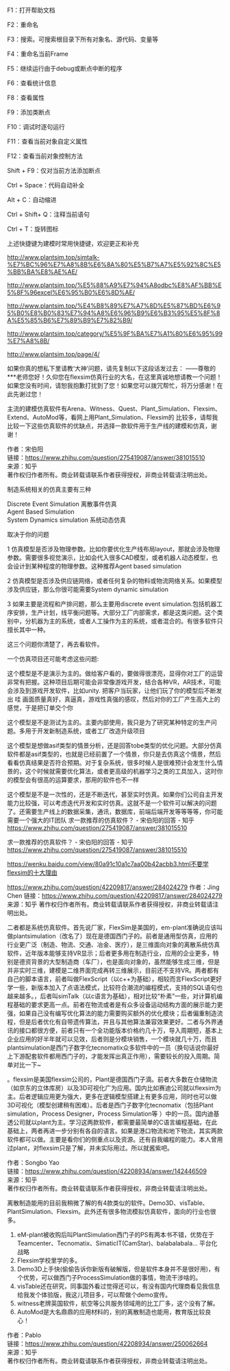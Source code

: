 F1：打开帮助文档

F2：重命名

F3：搜索。可搜索根目录下所有对象名、源代码、变量等

F4：重命名当前Frame

F5：继续运行由于debug或断点中断的程序

F6：查看统计信息

F8：查看属性

F9：添加类断点

F10：调试时逐句运行

F11：查看当前对象自定义属性

F12：查看当前对象控制方法

Shift + F9：仅对当前方法添加断点

Ctrl + Space：代码自动补全

Alt + C：自动缩进

Ctrl + Shift+ Q：注释当前语句

Ctrl + T：旋转图标

上述快捷键为建模时常用快捷键，欢迎更正和补充


http://www.plantsim.top/simtalk-%E7%BC%96%E7%A8%8B%E6%8A%80%E5%B7%A7%E5%92%8C%E5%BB%BA%E8%AE%AE/


http://www.plantsim.top/%E5%88%A9%E7%94%A8odbc%E8%AF%BB%E5%8F%96excel%E6%95%B0%E6%8D%AE/


http://www.plantsim.top/%E4%B8%89%E7%A7%8D%E5%87%BD%E6%95%B0%E8%B0%83%E7%94%A8%E6%96%B9%E6%B3%95%E5%8F%8A%E5%85%B6%E7%89%B9%E7%82%B9/

http://www.plantsim.top/category/%E5%9F%BA%E7%A1%80%E6%95%99%E7%A8%8B/

http://www.plantsim.top/page/4/









































































如果你真的想私下里请教‘大神’问题，请先复制以下这段话发过去： ——尊敬的***老师您好！久仰您在flexsim仿真行业的大名，在这里真诚地想请教一个问题！如果您没有时间，请恕我抱歉打扰到了您！如果您可以拨冗帮忙，将万分感谢！在此先谢过您！

主流的建模仿真软件有Arena、Witness、Quest、Plant_Simulation、Flexsim、Extend、AutoMod等，看网上用Plant_Simulation、Flexsim的 比较多，请帮我比较一下这些仿真软件的优缺点，并选择一款软件用于生产线的建模和仿真，谢谢！


作者：宋伯阳  
链接：https://www.zhihu.com/question/275419087/answer/381015510  
来源：知乎  
著作权归作者所有。商业转载请联系作者获得授权，非商业转载请注明出处。  
  

制造系统相关的仿真主要有三种

Discrete Event Simulation 离散事件仿真  
Agent Based Simulation  
System Dynamics simulation 系统动态仿真

  

取决于你的问题

1 仿真模型是否涉及物理参数。比如你要优化生产线布局layout，那就会涉及物理参数。需要很多视觉演示，比如会代入很多CAD模型，或者机器人动态模型，也会设计到某种程度的物理参数。这种推荐Agent based simulation

2 仿真模型是否涉及供应链网络，或者任何复杂的物料或物流网络关系。如果模型涉及供应链，那么你很可能需要System dynamic simulation

3 如果主要是流程和产排问题，那么主要用discrete event simulation.包括机器工序安排，生产计划，线平衡问题等。大部分工厂内部需求，都是这类问题。这个类别中，分机器为主的系统，或者人工操作为主的系统，或者混合的。有很多软件只擅长其中一种。

这三个问题你清楚了，再去看软件。

一个仿真项目还可能考虑这些问题:

这个模型是不是演示为主的。做给客户看的，要做得很漂亮，显得你对工厂的运营非常有把握。这种项目后期可能会非常像游戏开发，结合各种VR，AR技术，可能会涉及到游戏开发软件，比如unity. 把客户当玩家，让他们玩了你的模型后不断发出 哇 画面质量真好，真逼真，游戏性真强的感叹，然后对你的工厂产生高大上的感觉，于是把订单交个你

这个模型是不是测试为主的。主要内部使用，我只是为了研究某种特定的生产问题。多用于开发新制造系统，或者工厂改造升级项目

这个模型是想做asif类型的情景分析，还是回答tobe类型的优化问题。大部分仿真软件都是asif类型的，也就是已经前置了一个情景，你只是去仿真这个情景，然后看看仿真结果是否符合预期。对于复杂系统，很多时候人是很难预计会发生什么情景的，这个时候就需要优化算法，或者更高级的机器学习之类的工具加入，这时你的模型会有很高的运算要求，那用的软件也不一样

  
这个模型是不是一次性的，还是不断迭代，甚至实时仿真。如果你们公司自主开发能力比较强，可以考虑迭代开发和实时仿真。这就不是一个软件可以解决的问题了。还需要生产线上的数据采集，通讯，数据库，前端后端开发等等等等，你可能需要一个强大的IT团队
求一款推荐的仿真软件？ - 宋伯阳的回答 - 知乎
https://www.zhihu.com/question/275419087/answer/381015510




求一款推荐的仿真软件？ - 宋伯阳的回答 - 知乎
https://www.zhihu.com/question/275419087/answer/381015510



https://wenku.baidu.com/view/80a91c10a1c7aa00b42acbb3.html不要学flexsim的十大理由



https://www.zhihu.com/question/42209817/answer/284024279
作者：Jing Chen
链接：https://www.zhihu.com/question/42209817/answer/284024279
来源：知乎
著作权归作者所有。商业转载请联系作者获得授权，非商业转载请注明出处。

二者都是系统仿真软件。首先说厂家，FlexSim是美国的，em-plant准确说应该叫做plantsimulation（改名了）现在是德国西门子的。前者是通用型仿真，应用的行业更广泛（制造、物流、交通、冶金、医疗），是三维面向对象的离散系统仿真软件，近年版本能够支持VR显示；后者更多用在制造行业，应用的企业更多，特别是德资背景的大型制造商（车厂），也是面向对象的，虽然能够生成三维，但是并非实时三维，建模是二维界面完成再转三维展示，目前还不支持VR。两者都有自己的脚本语言，前者叫做FlexScript（以c++为基础），相较而言FlexScript更好学一些，新版本加入了点语法模式，比较符合潮流的编程模式，支持的SQL语句也越来越多。，后者叫simTalk（以c语言为基础），相对比较“朴素”一些，对计算机编程基础的要求更高一点。前者在物流或者是有众多设备运动结构方面的展示能力更强，如果自己没有编写优化算法的能力需要购买额外的优化模块；后者偏重制造流程，但是后者优化有自带遗传算法，并且与其他算法兼容效果更好。二者与外界通讯的接口都很方便，前者只有一个全功能版本价格约几十万，导入周期短，基本上企业应用的好半年就可以见效，后者则是分模块销售，一个模块就几十万，而且plantsimulation是西门子数字化tecnomatix众多软件中的一员（换句话说你最好上下游配套软件都用西门子的，才能发挥出真正作用），需要较长的投入周期。简单对比一下~












。flexsim是美国flexsim公司的，Plant是德国西门子滴。前者大多数在仓储物流（如京东的立体库房）以及3D可视化广为应用。国内比如赛迪公司就以flexsim为主。后者逻辑应用更为强大，更多在逻辑模型搭建上有更多应用，同时也可以做3D可视化（模型创建稍有困难）。后者是西门子数字化tecnomatix（包括Plant simulation，Process Designer，Process Simulation等 ）中的一员。国内迪基透公司就以plant为主。学习这两款软件，都需要最简单的C语言编程基础，在此基础上，两者再进一步分别有各自的语言。如果是港口物流和地下物流，其实两款软件都可以做。主要是看你们的侧重点以及资源。还有自我编程的能力。本人曾用过plant，对flexsim只是了解，并未实际用过。所以就酱紫吧。

  
  
作者：Songbo Yao  
链接：https://www.zhihu.com/question/42208934/answer/142446509  
来源：知乎  
著作权归作者所有。商业转载请联系作者获得授权，非商业转载请注明出处。


离散制造能用的目前我稍微了解的有4款类似的软件。Demo3D、visTable、PlantSimulation、Flexsim。此外还有很多物流模拟仿真软件，面向的行业也很多。

1.  eM-plant被收购后叫PlantSimulation西门子的PS有两本书不错，优势在于Teamcenter、Tecnomatix、SimaticIT(CamStar)、balabalabala... 平台化战略
2.  Flexsim学校里学的多。
3.  Demo3D上手快(偷偷告诉你新版有破解版，但是软件本身并不是很好用)，有个优势，可以做西门子ProcessSimulation做的事情，物流干涉啥的。
4.  visTable还在研究，同事国外看过觉得还可以，有没有国内代理商看见我信息给我发个体验版，我这儿项目多，可以帮做个demo宣传。
5.  witness老牌英国软件，航空等公共服务领域用的比工厂多，这个没有了解。
6.  AutoMod是大名鼎鼎的应用材料的，别的离散制造也能用，教育版比较良心！

  
  
作者：Pablo  
链接：https://www.zhihu.com/question/42208934/answer/250062664  
来源：知乎  
著作权归作者所有。商业转载请联系作者获得授权，非商业转载请注明出处。
























































